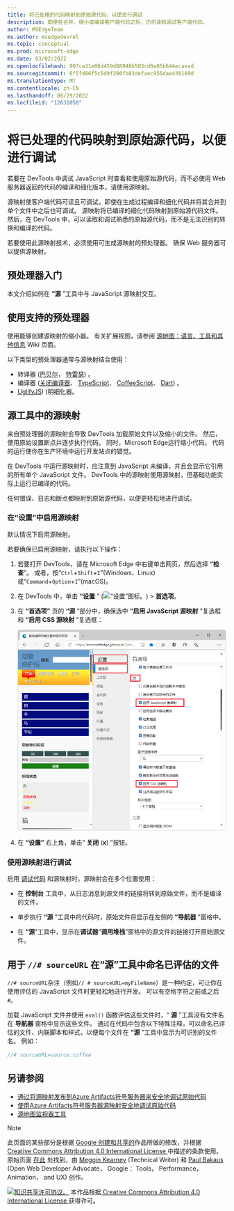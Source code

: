```yaml
---
title: 将已处理的代码映射到原始源代码，以便进行调试
description: 即使在合并、缩小或编译客户端代码之后，仍可读和调试客户端代码。
author: MSEdgeTeam
ms.author: msedgedevrel
ms.topic: conceptual
ms.prod: microsoft-edge
ms.date: 03/02/2022
ms.openlocfilehash: 907ca31e06d459d88948b503cd6e05b644ecaead
ms.sourcegitcommit: 6f5fd86f5c5d9f200fb83defaec955dae438169d
ms.translationtype: MT
ms.contentlocale: zh-CN
ms.lasthandoff: 06/29/2022
ms.locfileid: "12631058"
---
```

<!-- Copyright Meggin Kearney and Paul Bakaus

   Licensed under the Apache License, Version 2.0 (the "License");
   you may not use this file except in compliance with the License.
   You may obtain a copy of the License at

       https://www.apache.org/licenses/LICENSE-2.0

   Unless required by applicable law or agreed to in writing, software
   distributed under the License is distributed on an "AS IS" BASIS,
   WITHOUT WARRANTIES OR CONDITIONS OF ANY KIND, either express or implied.
   See the License for the specific language governing permissions and
   limitations under the License.  -->
# <a name="map-the-processed-code-to-your-original-source-code-for-debugging"></a>将已处理的代码映射到原始源代码，以便进行调试

若要在 DevTools 中调试 JavaScript 时查看和使用原始源代码，而不必使用 Web 服务器返回的代码的编译和细化版本，请使用源映射。

源映射使客户端代码可读且可调试，即使在生成过程编译和细化代码并将其合并到单个文件中之后也可调试。  源映射将已编译的细化代码映射到原始源代码文件。  然后，在 DevTools 中，可以读取和调试熟悉的原始源代码，而不是无法识别的转换和编译的代码。

若要使用此源映射技术，必须使用可生成源映射的预处理器。  确保 Web 服务器可以提供源映射。

<!--
no longer in original file:
todo: add link to preprocessors capable of producing source maps when section is available
/web/tools/setup/setup-preprocessors?#supported_preprocessors
-->


<!-- ====================================================================== -->
## <a name="get-started-with-preprocessors"></a>预处理器入门

本文介绍如何在 **“源** ”工具中与 JavaScript 源映射交互。  <!--For a first overview of what preprocessors are, how each may help, and how source maps work; see Set Up CSS & JS Preprocessors.  -->

<!--
no longer in original file:
todo: add link to Set Up CSS & JS Preprocessors when section is available
/web/tools/setup/setup-preprocessors#debugging-and-editing-preprocessed-content
-->


<!-- ====================================================================== -->
## <a name="use-a-supported-preprocessor"></a>使用支持的预处理器

使用能够创建源映射的缩小器。  <!--For the most popular options, see the preprocessor support section.  -->  有关扩展视图，请参阅 [源地图：语言、工具和其他信息](https://github.com/ryanseddon/source-map/wiki/Source-maps:-languages,-tools-and-other-info) Wiki 页面。

<!--
no longer in original file:
todo: add link to display the preprocessor support section when section is available
/web/tools/setup/setup-preprocessors?#supported_preprocessors
-->

以下类型的预处理器通常与源映射结合使用：

*  转译器 ([巴贝尔](https://babeljs.io)， [特雷瑟](https://github.com/google/traceur-compiler/wiki/Getting-Started)) 。
*  编译器 ([关闭编译器](https://github.com/google/closure-compiler)、 [TypeScript](https://www.typescriptlang.org)、 [CoffeeScript](https://coffeescript.org)、 [Dart](https://www.dartlang.org)) 。
*  [UglifyJS](https://github.com/mishoo/UglifyJS))  (明细化器。


<!-- ====================================================================== -->
## <a name="source-maps-in-the-sources-tool"></a>源工具中的源映射

来自预处理器的源映射会导致 DevTools 加载原始文件以及缩小的文件。  然后，使用原始设置断点并逐步执行代码。  同时，Microsoft Edge运行缩小代码。  代码的运行使你在生产环境中运行开发站点的错觉。

在 DevTools 中运行源映射时，应注意到 JavaScript 未编译，并且会显示它引用的所有单个 JavaScript 文件。  DevTools 中的源映射使用源映射，但基础功能实际上运行已编译的代码。

任何错误、日志和断点都映射到原始源代码，以便更轻松地进行调试。


### <a name="enable-source-maps-in-settings"></a>在“设置”中启用源映射

默认情况下启用源映射。

若要确保已启用源映射，请执行以下操作：

1. 若要打开 DevTools，请在 Microsoft Edge 中右键单击网页，然后选择 **“检查**”。  或者，按“`Ctrl`+`Shift`+`I`”(Windows、Linux)或“`Command`+`Option`+`I`”(macOS)。

1. 在 DevTools 中，单击 **“设置** ” (![“设置”图标。](../media/settings-gear-icon-light-theme.png)) > **首选项**。

1. 在 **“首选项”** 页的 **“源** ”部分中，确保选中 **“启用 JavaScript 源映射** ”复选框和 **“启用 CSS 源映射** ”复选框：

   ![“首选项”页的“源”部分，其中选择了“启用源映射”复选框。](../media/javascript-settings-preferences-sources-enable-javascript-source-maps.msft.png)

1. 在 **“设置”** 右上角，单击“ **关闭** (**x**) ”按钮。


### <a name="debugging-with-source-maps"></a>使用源映射进行调试

启用 [调试代码](index.md#step-4-step-through-the-code) 和源映射时，源映射会在多个位置使用：

*  在 **控制台** 工具中，从日志消息到源文件的链接将转到原始文件，而不是编译的文件。

*  单步执行 **“源** ”工具中的代码时，原始文件将显示在左侧的 **“导航器** ”窗格中。

*  在 **“源**”工具中，显示在**调试器**“**调用堆栈**”窗格中的源文件的链接打开原始源文件。


<!-- ====================================================================== -->
## <a name="use--sourceurl-to-name-evaluated-files-in-the-sources-tool"></a>用于 `//# sourceURL` 在“源”工具中命名已评估的文件

`//# sourceURL`杂注（例如`// # sourceURL=myFileName`）是一种约定，可让你在使用评估的 JavaScript 文件时更轻松地进行开发。  可以有空格字符之前或之后 `#`。

加载 JavaScript 文件并使用 `eval()` 函数评估这些文件时，“ **源** ”工具没有文件名在 **导航器** 窗格中显示这些文件。 通过在代码中包含以下特殊注释，可以命名已评估的文件、内联脚本和样式，以便每个文件在 **“源** ”工具中显示为可识别的文件名。  例如：

```javascript
//# sourceURL=source.coffee
```

<!-- This pragma isn't part of the source map specification. -->


<!-- ====================================================================== -->
## <a name="see-also"></a>另请参阅

* [通过将源映射发布到Azure Artifacts符号服务器来安全地调试原始代码](publish-source-maps-to-azure.md)
* [使用Azure Artifacts符号服务器源映射安全地调试原始代码](consume-source-maps-from-azure.md)
* [源地图监视器工具](../source-maps-monitor/source-maps-monitor-tool.md)


<!-- ====================================================================== -->
> [!NOTE]
> 此页面的某些部分是根据 [Google 创建和共享的](https://developers.google.com/terms/site-policies)作品所做的修改，并根据[ Creative Commons Attribution 4.0 International License ](https://creativecommons.org/licenses/by/4.0)中描述的条款使用。
> 原始页面 [在此](https://developer.chrome.com/docs/devtools/javascript/source-maps/) 处找到，由 [Meggin Kearney](https://developers.google.com/web/resources/contributors#meggin-kearney) (Technical Writer) 和 [Paul Bakaus](https://developers.google.com/web/resources/contributors#paul-bakaus) (Open Web Developer Advocate， Google： Tools， Performance， Animation， and UX) 创作。

[![知识共享许可协议。](../../media/cc-logo/88x31.png)](https://creativecommons.org/licenses/by/4.0)
本作品根据[ Creative Commons Attribution 4.0 International License ](https://creativecommons.org/licenses/by/4.0)获得许可。
